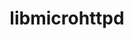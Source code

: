 ---
title: "libmicrohttpd"
layout: cache
categories: [package, develop]
meta: {"compilers": ["gcc@10.5.0", "gcc@11.4.0", "gcc@13.3.0"], "num_specs": 27, "num_specs_by_stack": {"developer-tools-aarch64-linux-gnu": 9, "developer-tools-x86_64_v3-linux-gnu": 9, "hep": 9, "root": 27}, "oss": ["centos7", "rhel8", "ubuntu22.04"], "platforms": ["linux"], "stacks": ["developer-tools-aarch64-linux-gnu", "developer-tools-x86_64_v3-linux-gnu", "hep", "root"], "targets": ["aarch64", "x86_64_v3"], "versions": ["1.0.1"]}
spec_details: [{"compiler": "gcc@11.4.0", "hash": "3f7pijy7tonucrxsvynerh7fh4d2pf2m", "os": "ubuntu22.04", "platform": "linux", "size": "-", "stacks": ["hep", "root"], "target": "x86_64_v3", "variants": ["build_system=autotools", "~https"], "versions": ["1.0.1"]}, {"compiler": "gcc@10.5.0", "hash": "3pt6dpqp67eppru3mg4xexjofi4mktqd", "os": "centos7", "platform": "linux", "size": "-", "stacks": ["developer-tools-x86_64_v3-linux-gnu", "root"], "target": "x86_64_v3", "variants": ["build_system=autotools", "~https"], "versions": ["1.0.1"]}, {"compiler": "gcc@11.4.0", "hash": "6xud2ws5h7yapwvha2y4uikdqmd2bf24", "os": "ubuntu22.04", "platform": "linux", "size": "-", "stacks": ["hep", "root"], "target": "x86_64_v3", "variants": ["build_system=autotools", "~https"], "versions": ["1.0.1"]}, {"compiler": "gcc@13.3.0", "hash": "7ef553wawdusch6e2owaq42yi2ydkiuz", "os": "rhel8", "platform": "linux", "size": "-", "stacks": ["developer-tools-aarch64-linux-gnu", "root"], "target": "aarch64", "variants": ["build_system=autotools", "~https"], "versions": ["1.0.1"]}, {"compiler": "gcc@10.5.0", "hash": "7rokhxnivn7rxxms2pslwcgmww7wjqvt", "os": "centos7", "platform": "linux", "size": "-", "stacks": ["developer-tools-x86_64_v3-linux-gnu", "root"], "target": "x86_64_v3", "variants": ["build_system=autotools", "~https"], "versions": ["1.0.1"]}, {"compiler": "gcc@10.5.0", "hash": "7uadhz5dadhzwc6zhe7nbudkwnur76k2", "os": "centos7", "platform": "linux", "size": "-", "stacks": ["developer-tools-x86_64_v3-linux-gnu", "root"], "target": "x86_64_v3", "variants": ["build_system=autotools", "~https"], "versions": ["1.0.1"]}, {"compiler": "gcc@11.4.0", "hash": "7y4fifggiwi6phmwelp6p2sgfrvwdodm", "os": "ubuntu22.04", "platform": "linux", "size": "-", "stacks": ["hep", "root"], "target": "x86_64_v3", "variants": ["build_system=autotools", "~https"], "versions": ["1.0.1"]}, {"compiler": "gcc@10.5.0", "hash": "bbeztokjcox6g2dytnmj6wvreyyitijm", "os": "centos7", "platform": "linux", "size": "-", "stacks": ["developer-tools-x86_64_v3-linux-gnu", "root"], "target": "x86_64_v3", "variants": ["build_system=autotools", "~https"], "versions": ["1.0.1"]}, {"compiler": "gcc@13.3.0", "hash": "e4c3fr5drwhgxcodcwvfeblzkxyo5lcq", "os": "rhel8", "platform": "linux", "size": "-", "stacks": ["developer-tools-aarch64-linux-gnu", "root"], "target": "aarch64", "variants": ["build_system=autotools", "~https"], "versions": ["1.0.1"]}, {"compiler": "gcc@11.4.0", "hash": "erbs3e3h6irh7pennahf55vb36rgkf27", "os": "ubuntu22.04", "platform": "linux", "size": "-", "stacks": ["hep", "root"], "target": "x86_64_v3", "variants": ["build_system=autotools", "~https"], "versions": ["1.0.1"]}, {"compiler": "gcc@11.4.0", "hash": "fubml2rh4orzzqscoefna6hkkoe76ggn", "os": "ubuntu22.04", "platform": "linux", "size": "-", "stacks": ["hep", "root"], "target": "x86_64_v3", "variants": ["build_system=autotools", "~https"], "versions": ["1.0.1"]}, {"compiler": "gcc@11.4.0", "hash": "gnruke3xrzsmdhfvhecnwdgw6odl3hga", "os": "ubuntu22.04", "platform": "linux", "size": "-", "stacks": ["hep", "root"], "target": "x86_64_v3", "variants": ["build_system=autotools", "~https"], "versions": ["1.0.1"]}, {"compiler": "gcc@10.5.0", "hash": "j3g54a7j4z37hji6cm7jxeiv5tq5tics", "os": "centos7", "platform": "linux", "size": "-", "stacks": ["developer-tools-x86_64_v3-linux-gnu", "root"], "target": "x86_64_v3", "variants": ["build_system=autotools", "~https"], "versions": ["1.0.1"]}, {"compiler": "gcc@13.3.0", "hash": "jcrgjio6rcw7mwepmy7375acjv6h4ehz", "os": "rhel8", "platform": "linux", "size": "-", "stacks": ["developer-tools-aarch64-linux-gnu", "root"], "target": "aarch64", "variants": ["build_system=autotools", "~https"], "versions": ["1.0.1"]}, {"compiler": "gcc@13.3.0", "hash": "jigfsnhv5ohfg4ndxo4er7pxtuwczclc", "os": "rhel8", "platform": "linux", "size": "-", "stacks": ["developer-tools-aarch64-linux-gnu", "root"], "target": "aarch64", "variants": ["build_system=autotools", "~https"], "versions": ["1.0.1"]}, {"compiler": "gcc@13.3.0", "hash": "n7gq7y6d2vd4nt7v6smolypfy6lm5wha", "os": "rhel8", "platform": "linux", "size": "-", "stacks": ["developer-tools-aarch64-linux-gnu", "root"], "target": "aarch64", "variants": ["build_system=autotools", "~https"], "versions": ["1.0.1"]}, {"compiler": "gcc@11.4.0", "hash": "owd56ynfwz6psdbmui2qhf73qv6y43z3", "os": "ubuntu22.04", "platform": "linux", "size": "-", "stacks": ["hep", "root"], "target": "x86_64_v3", "variants": ["build_system=autotools", "~https"], "versions": ["1.0.1"]}, {"compiler": "gcc@13.3.0", "hash": "oyg6s6d2sgfsj5osmshfk2qjn4ffsefi", "os": "rhel8", "platform": "linux", "size": "-", "stacks": ["developer-tools-aarch64-linux-gnu", "root"], "target": "aarch64", "variants": ["build_system=autotools", "~https"], "versions": ["1.0.1"]}, {"compiler": "gcc@13.3.0", "hash": "pchoi2yimksjkvoxtoxn4smjpvlrmw3l", "os": "rhel8", "platform": "linux", "size": "-", "stacks": ["developer-tools-aarch64-linux-gnu", "root"], "target": "aarch64", "variants": ["build_system=autotools", "~https"], "versions": ["1.0.1"]}, {"compiler": "gcc@10.5.0", "hash": "pk3ccjljhp4gaeiqyzevyp3trizv5dch", "os": "centos7", "platform": "linux", "size": "-", "stacks": ["developer-tools-x86_64_v3-linux-gnu", "root"], "target": "x86_64_v3", "variants": ["build_system=autotools", "~https"], "versions": ["1.0.1"]}, {"compiler": "gcc@13.3.0", "hash": "rxe3tqm3wiayubxglwkem74vdh3eazel", "os": "rhel8", "platform": "linux", "size": "-", "stacks": ["developer-tools-aarch64-linux-gnu", "root"], "target": "aarch64", "variants": ["build_system=autotools", "~https"], "versions": ["1.0.1"]}, {"compiler": "gcc@10.5.0", "hash": "ts63rxkjnmk5csu4bg7h7urppasrnhnh", "os": "centos7", "platform": "linux", "size": "-", "stacks": ["developer-tools-x86_64_v3-linux-gnu", "root"], "target": "x86_64_v3", "variants": ["build_system=autotools", "~https"], "versions": ["1.0.1"]}, {"compiler": "gcc@11.4.0", "hash": "v6tctprtxnahj63txhqd7powfhf7ivcx", "os": "ubuntu22.04", "platform": "linux", "size": "-", "stacks": ["hep", "root"], "target": "x86_64_v3", "variants": ["build_system=autotools", "~https"], "versions": ["1.0.1"]}, {"compiler": "gcc@13.3.0", "hash": "wcizik3bwpv2bbas6eliueci3upqb5ei", "os": "rhel8", "platform": "linux", "size": "-", "stacks": ["developer-tools-aarch64-linux-gnu", "root"], "target": "aarch64", "variants": ["build_system=autotools", "~https"], "versions": ["1.0.1"]}, {"compiler": "gcc@10.5.0", "hash": "xtzsfxtmwfps5h7rwzqtbo74yzd6gdtx", "os": "centos7", "platform": "linux", "size": "-", "stacks": ["developer-tools-x86_64_v3-linux-gnu", "root"], "target": "x86_64_v3", "variants": ["build_system=autotools", "~https"], "versions": ["1.0.1"]}, {"compiler": "gcc@11.4.0", "hash": "ylfksooegtdos7ks26az6lf27psi3e4j", "os": "ubuntu22.04", "platform": "linux", "size": "-", "stacks": ["hep", "root"], "target": "x86_64_v3", "variants": ["build_system=autotools", "~https"], "versions": ["1.0.1"]}, {"compiler": "gcc@10.5.0", "hash": "yy23rfbqi2u4w34gelskxt3h76k7r2xg", "os": "centos7", "platform": "linux", "size": "-", "stacks": ["developer-tools-x86_64_v3-linux-gnu", "root"], "target": "x86_64_v3", "variants": ["build_system=autotools", "~https"], "versions": ["1.0.1"]}]
---